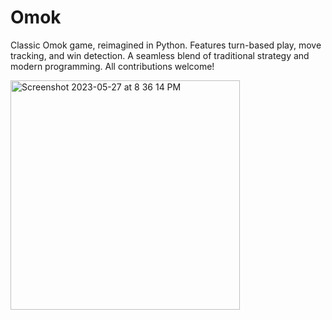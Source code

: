 # Omok
Classic Omok game, reimagined in Python. Features turn-based play, move tracking, and win detection. A seamless blend of traditional strategy and modern programming. All contributions welcome!

<img width="367" alt="Screenshot 2023-05-27 at 8 36 14 PM" src="https://github.com/KingOfNothing16/Omok/assets/54426980/7dce3a3d-2ad5-493b-b5f9-b7398811f54d">
